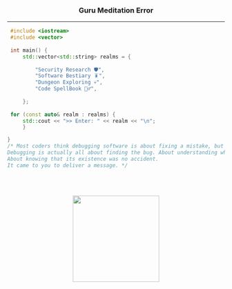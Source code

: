 <h3 align="center">Guru Meditation Error</h3>

---
   ```cpp
    #include <iostream>
    #include <vector>
    
    int main() {
        std::vector<std::string> realms = {
        
            "Security Research 🛡️",
            "Software Bestiary 🪳",
            "Dungeon Exploring 💀",
            "Code SpellBook 🧙‍♂️",
       
        };
        
    for (const auto& realm : realms) {
        std::cout << ">> Enter: " << realm << "\n";
        }

} 
/* Most coders think debugging software is about fixing a mistake, but thats bullshit.
Debugging is actually all about finding the bug. About understanding why the bug was there to begin with. 
About knowing that its existence was no accident. 
It came to you to deliver a message. */
 ```   
  </a>
</div>

<div align="center"><br><br>

<img src="https://i.redd.it/sn1u86ooqaqa1.gif" width="200"></h1>


<p align="center">
</div>

<!--
<br>
<br>
<br>


